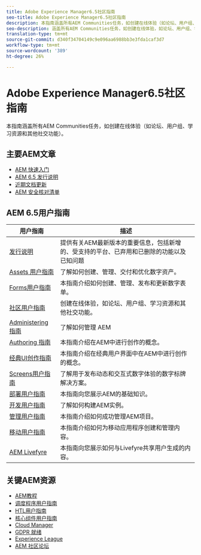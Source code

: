```yaml
---
title: Adobe Experience Manager6.5社区指南
seo-title: Adobe Experience Manager6.5社区指南
description: 本指南涵盖所有AEM Communities任务，如创建在线体验（如论坛、用户组、学习资源和其他社交功能）。
seo-description: 涵盖所有AEM Communities任务，如创建在线体验，如论坛、用户组、学习资源和其他社交功能。
translation-type: tm+mt
source-git-commit: d340f34704149c9e096aa6988bb3e3fda1caf3d7
workflow-type: tm+mt
source-wordcount: '389'
ht-degree: 26%

---
```



# Adobe Experience Manager6.5社区指南

本指南涵盖所有AEM Communities任务，如创建在线体验（如论坛、用户组、学习资源和其他社交功能）。

## 主要AEM文章

* [AEM 快速入门](https://helpx.adobe.com/experience-manager/get-started.html)
* [AEM 6.5 发行说明](/help/release-notes/home.md)
* [近期文档更新](https://helpx.adobe.com/experience-manager/documentation-updates.html)
* [AEM 安全核对清单](/help/sites-administering/security-checklist.md)

## AEM 6.5用户指南

| 用户指南 | 描述 |
|--- |---|
| [发行说明](/help/release-notes/home.md) | 提供有关AEM最新版本的重要信息，包括新增的、受支持的平台、已弃用和已删除的功能以及已知问题 |
| [Assets 用户指南](/help/assets/home.md) | 了解如何创建、管理、交付和优化数字资产。 |
| [Forms用户指南](/help/forms/home.md) | 本指南介绍如何创建、管理、发布和更新数字表单。 |
| [社区用户指南](/help/communities/home.md) | 创建在线体验，如论坛、用户组、学习资源和其他社交功能。 |
| [Administering 指南](/help/sites-administering/home.md) | 了解如何管理 AEM |
| [Authoring 指南](/help/sites-authoring/home.md) | 本指南介绍在AEM中进行创作的概念。 |
| [经典UI创作指南](/help/sites-classic-ui-authoring/home.md) | 本指南介绍在经典用户界面中在AEM中进行创作的概念。 |
| [Screens用户指南](https://docs.adobe.com/content/help/en/experience-manager-screens/user-guide/aem-screens-introduction.html) | 了解用于发布动态和交互式数字体验的数字标牌解决方案。 |
| [部署用户指南](/help/sites-deploying/home.md) | 本指南向您展示AEM的基础知识。 |
| [开发用户指南](/help/sites-developing/home.md) | 了解如何构建AEM实例。 |
| [管理用户指南](/help/managing/home.md) | 本指南介绍如何成功管理AEM项目。 |
| [移动用户指南](/help/mobile/home.md) | 本指南介绍如何为移动应用程序创建和管理内容。 |
| [AEM Livefyre](https://docs.adobe.com/content/help/en/livefyre/using/home.html) | 本指南向您展示如何与Livefyre共享用户生成的内容。 |

## 关键AEM资源

* [AEM教程](https://helpx.adobe.com/experience-manager/kt/index/aem-6-4-videos.html)
* [调度程序用户指南](https://docs.adobe.com/content/help/zh-Hans/experience-manager-dispatcher/using/dispatcher.html)
* [HTL用户指南](https://docs.adobe.com/content/help/zh-Hans/experience-manager-htl/using/overview.html)
* [核心组件用户指南](https://docs.adobe.com/content/help/zh-Hans/experience-manager-core-components/using/introduction.html)
* [Cloud Manager](https://docs.adobe.com/content/help/zh-Hans/experience-manager-cloud-manager/using/introduction-to-cloud-manager.html)
* [GDPR 就绪](/help/managing/data-protection-and-privacy.md)
* [Experience League](https://guided.adobe.com/?promoid=K42KVXHD&amp;mv=other#solutions/experience-manager)
* [AEM 社区论坛](https://forums.adobe.com/community/experience-cloud/marketing-cloud/experience-manager)